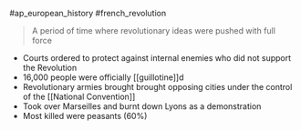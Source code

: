 #ap_european_history #french_revolution 

> A period of time where revolutionary ideas were pushed with full force

- Courts ordered to protect against internal enemies who did not support the Revolution
- 16,000 people were officially [[guillotine]]d
- Revolutionary armies brought brought opposing cities under the control of the [[National Convention]]
- Took over Marseilles and burnt down Lyons as a demonstration
- Most killed were peasants (60%)